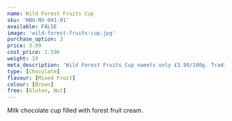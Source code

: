 ```yaml
---
name: Wild Forest Fruits Cup
sku: 'HBG-NV-041-01'
available: FALSE
image: 'wild-forest-fruits-cup.jpg'
purchase_option: 3
price: 3.99
cost_price: 1.596
weight: 19
meta_description: 'Wild Forest Fruits Cup sweets only £3.99/100g. Traditional sweets and more at Humbugs Confectionery Store. Specialists in satisfying your sweet tooth!'
type: [Chocolate]
flavour: [Mixed Fruit]
colour: [Brown]
free: [Gluten, Nut]
---
```

Milk chocolate cup filled with forest fruit cream.